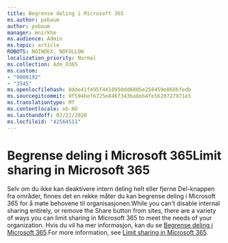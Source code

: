 ```yaml
---
title: Begrense deling i Microsoft 365
ms.author: pebaum
author: pebaum
manager: mnirkhe
ms.audience: Admin
ms.topic: article
ROBOTS: NOINDEX, NOFOLLOW
localization_priority: Normal
ms.collection: Adm_O365
ms.custom:
- "9000192"
- "3545"
ms.openlocfilehash: 8dde41f495f4410950dd6805e258459e8686fedb
ms.sourcegitcommit: 9f594bef6725e846f343ba8eb4fe5620727971e5
ms.translationtype: MT
ms.contentlocale: nb-NO
ms.lasthandoff: 02/22/2020
ms.locfileid: "42564511"
---
```

# <a name="limit-sharing-in-microsoft-365"></a><span data-ttu-id="6bc7a-102">Begrense deling i Microsoft 365</span><span class="sxs-lookup"><span data-stu-id="6bc7a-102">Limit sharing in Microsoft 365</span></span>

<span data-ttu-id="6bc7a-103">Selv om du ikke kan deaktivere intern deling helt eller fjerne Del-knappen fra områder, finnes det en rekke måter du kan begrense deling i Microsoft 365 for å møte behovene til organisasjonen.</span><span class="sxs-lookup"><span data-stu-id="6bc7a-103">While you can't disable internal sharing entirely, or remove the Share button from sites, there are a variety of ways you can limit sharing in Microsoft 365 to meet the needs of your organization.</span></span> <span data-ttu-id="6bc7a-104">Hvis du vil ha mer informasjon, kan du se [Begrense deling i Microsoft 365](https://docs.microsoft.com/Office365/Enterprise/microsoft-365-limit-sharing).</span><span class="sxs-lookup"><span data-stu-id="6bc7a-104">For more information, see [Limit sharing in Microsoft 365](https://docs.microsoft.com/Office365/Enterprise/microsoft-365-limit-sharing).</span></span>
